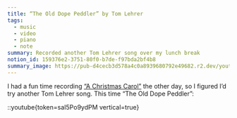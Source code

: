 ```yaml
---
title: “The Old Dope Peddler” by Tom Lehrer
tags:
  - music
  - video
  - piano
  - note
summary: Recorded another Tom Lehrer song over my lunch break
notion_id: 159376e2-3751-80f0-b7de-f97bda2bf4b8
summary_image: https://pub-d4cecb3d578a4c0a8939680792e49682.r2.dev/youtube/saI5Po9ydPM.jpg
---
```

I had a fun time recording [“A Christmas Carol”](https://jordaneldredge.com/notes/a-christmas-carol/) the other day, so I figured I’d try another Tom Lehrer song. This time “The Old Dope Peddler”:

::youtube{token=saI5Po9ydPM vertical=true}
